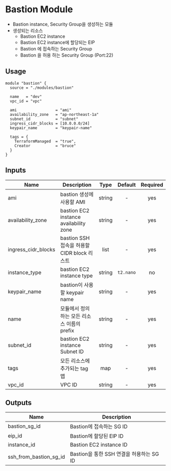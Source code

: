 # Bastion Module

- Bastion instance, Security Group을 생성하는 모듈
- 생성되는 리소스
  - Bastion EC2 instance
  - Bastion EC2 instance에 할당되는 EIP
  - Bastion 에 접속하는 Security Group
  - Bastion 을 허용 하는 Security Group (Port:22)

## Usage

```
module "bastion" {
  source = "./modules/bastion"

  name   = "dev"
  vpc_id = "vpc"

  ami                 = "ami"
  availability_zone   = "ap-northeast-1a"
  subnet_id           = "subnet"
  ingress_cidr_blocks = [10.0.0.0/24]
  keypair_name        = "keypair-name"

  tags = {
	TerraformManaged  = "true",
	Creator           = "bruce"
  }
}
```

## Inputs

| Name                | Description                                 |  Type  |  Default  | Required |
| ------------------- | ------------------------------------------- | :----: | :-------: | :------: |
| ami                 | bastion 생성에 사용할 AMI                   | string |     -     |   yes    |
| availability_zone   | bastion EC2 instance availability zone      | string |     -     |   yes    |
| ingress_cidr_blocks | bastion SSH 접속을 허용할 CIDR block 리스트 |  list  |     -     |   yes    |
| instance_type       | bastion EC2 instance type                   | string | `t2.nano` |    no    |
| keypair_name        | bastion이 사용할 keypair name               | string |     -     |   yes    |
| name                | 모듈에서 정의하는 모든 리소스 이름의 prefix | string |     -     |   yes    |
| subnet_id           | bastion EC2 instance Subnet ID              | string |     -     |   yes    |
| tags                | 모든 리소스에 추가되는 tag 맵               |  map   |     -     |   yes    |
| vpc_id              | VPC ID                                      | string |     -     |   yes    |

## Outputs

| Name                   | Description                              |
| ---------------------- | ---------------------------------------- |
| bastion_sg_id          | Bastion에 접속하는 SG ID                 |
| eip_id                 | Bastion에 할당된 EIP ID                  |
| instance_id            | Bastion EC2 instance ID                  |
| ssh_from_bastion_sg_id | Bastion을 통한 SSH 연결을 허용하는 SG ID |
